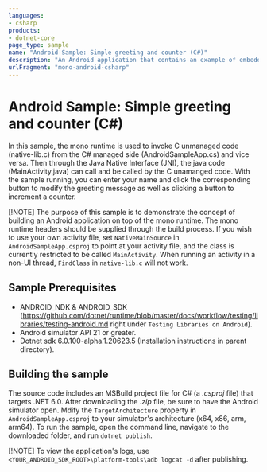 ```yaml
---
languages:
- csharp
products:
- dotnet-core
page_type: sample
name: "Android Sample: Simple greeting and counter (C#)"
description: "An Android application that contains an example of embedding the mono runtime to invoke unmanaged code with C#."
urlFragment: "mono-android-csharp"
---
```


# Android Sample: Simple greeting and counter (C#)

In this sample, the mono runtime is used to invoke C unmanaged code (native-lib.c) from the C# managed side (AndroidSampleApp.cs) and vice versa. Then through the Java Native Interface (JNI), the java code (MainActivity.java) can call and be called by the C unamanged code. With the sample running, you can enter your name and click the corresponding button to modify the greeting message as well as clicking a button to increment a counter.

[!NOTE]
The purpose of this sample is to demonstrate the concept of building an Android application on top of the mono runtime. The mono runtime headers should be supplied through the build process.
If you wish to use your own activity file, set `NativeMainSource` in `AndroidSampleApp.csproj` to point at your activity file, and the class is currently restricted to be called `MainActivity`.
When running an activity in a non-UI thread, `FindClass` in `native-lib.c` will not work.

## Sample Prerequisites

- ANDROID_NDK & ANDROID_SDK (<https://github.com/dotnet/runtime/blob/master/docs/workflow/testing/libraries/testing-android.md> right under `Testing Libraries on Android`).
- Android simulator API 21 or greater.
- Dotnet sdk 6.0.100-alpha.1.20623.5 (Installation instructions in parent directory).

## Building the sample

The source code includes an MSBuild project file for C# (a _.csproj_ file) that targets .NET 6.0. After downloading the _.zip_ file, be sure to have the Android simulator open. Mdify the `TargetArchitecture` property in `AndroidSampleApp.csproj` to your simulator's architecture (x64, x86, arm, arm64). To run the sample, open the command line, navigate to the downloaded folder, and run `dotnet publish`.

[!NOTE]
To view the application's logs, use `<YOUR_ANDROID_SDK_ROOT>\platform-tools\adb logcat -d` after publishing.
